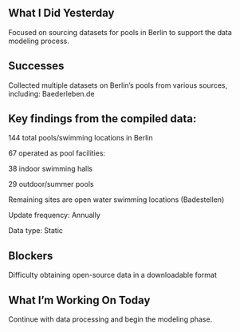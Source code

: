 
## What I Did Yesterday
Focused on sourcing datasets for pools in Berlin to support the data modeling process.

## Successes
Collected multiple datasets on Berlin’s pools from various sources, including:
Baederleben.de

## Key findings from the compiled data:

144 total pools/swimming locations in Berlin

67 operated as pool facilities:

38 indoor swimming halls

29 outdoor/summer pools

Remaining sites are open water swimming locations (Badestellen)

Update frequency: Annually

Data type: Static

## Blockers
Difficulty obtaining open-source data in a downloadable format

## What I’m Working On Today
Continue with data processing and begin the modeling phase.


